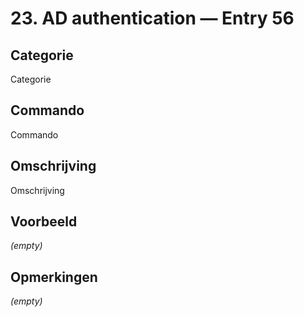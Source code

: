 # 23. AD authentication — Entry 56

## Categorie

Categorie

## Commando

Commando

## Omschrijving

Omschrijving

## Voorbeeld

_(empty)_

## Opmerkingen

_(empty)_

